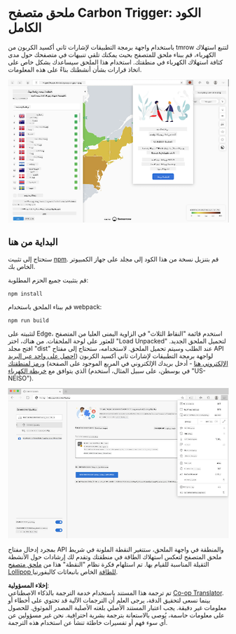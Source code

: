 <!--
CO_OP_TRANSLATOR_METADATA:
{
  "original_hash": "21b364c158c8e4f698de65eeac16c9fe",
  "translation_date": "2025-08-25T23:55:25+00:00",
  "source_file": "5-browser-extension/solution/translation/README.ms.md",
  "language_code": "ar"
}
-->
# ملحق متصفح Carbon Trigger: الكود الكامل

باستخدام واجهة برمجة التطبيقات لإشارات ثاني أكسيد الكربون من tmrow لتتبع استهلاك الكهرباء، قم ببناء ملحق للمتصفح بحيث يمكنك تلقي تنبيهات في متصفحك حول مدى كثافة استهلاك الكهرباء في منطقتك. استخدام هذا الملحق سيساعدك بشكل خاص على اتخاذ قرارات بشأن أنشطتك بناءً على هذه المعلومات.

![لقطة شاشة لملحق المتصفح](../../../../../translated_images/extension-screenshot.0e7f5bfa110e92e3875e1bc9405edd45a3d2e02963e48900adb91926a62a5807.ar.png)

## البداية من هنا

ستحتاج إلى تثبيت [npm](https://npmjs.com). قم بتنزيل نسخة من هذا الكود إلى مجلد على جهاز الكمبيوتر الخاص بك.

قم بتثبيت جميع الحزم المطلوبة:

```
npm install
```

قم ببناء الملحق باستخدام webpack:

```
npm run build
```

لتثبيته على Edge، استخدم قائمة "النقاط الثلاث" في الزاوية اليمنى العليا من المتصفح للعثور على لوحة الملحقات. من هناك، اختر "Load Unpacked" لتحميل الملحق الجديد. افتح مجلد "dist" عند الطلب وسيتم تحميل الملحق. لاستخدامه، ستحتاج إلى مفتاح API لواجهة برمجة التطبيقات لإشارات ثاني أكسيد الكربون ([احصل على واحد عبر البريد الإلكتروني هنا](https://www.co2signal.com/) - أدخل بريدك الإلكتروني في المربع الموجود على الصفحة) و[رمز لمنطقتك](http://api.electricitymap.org/v3/zones) الذي يتوافق مع [خريطة الكهرباء](https://www.electricitymap.org/map) (في بوسطن، على سبيل المثال، أستخدم "US-NEISO").

![جاري التحميل](../../../../../translated_images/install-on-edge.78634f02842c48283726c531998679a6f03a45556b2ee99d8ff231fe41446324.ar.png)

بمجرد إدخال مفتاح API والمنطقة في واجهة الملحق، ستتغير النقطة الملونة في شريط ملحق المتصفح لتعكس استهلاك الطاقة في منطقتك وتقدم لك إرشادات حول الأنشطة الثقيلة المناسبة للقيام بها. تم استلهام فكرة نظام "النقطة" هذا من [ملحق متصفح Lollipop للطاقة](https://energylollipop.com/) الخاص بانبعاثات كاليفورنيا.

**إخلاء المسؤولية**:  
تم ترجمة هذا المستند باستخدام خدمة الترجمة بالذكاء الاصطناعي [Co-op Translator](https://github.com/Azure/co-op-translator). بينما نسعى لتحقيق الدقة، يرجى العلم أن الترجمات الآلية قد تحتوي على أخطاء أو معلومات غير دقيقة. يجب اعتبار المستند الأصلي بلغته الأصلية المصدر الموثوق. للحصول على معلومات حاسمة، يُوصى بالاستعانة بترجمة بشرية احترافية. نحن غير مسؤولين عن أي سوء فهم أو تفسيرات خاطئة تنشأ عن استخدام هذه الترجمة.